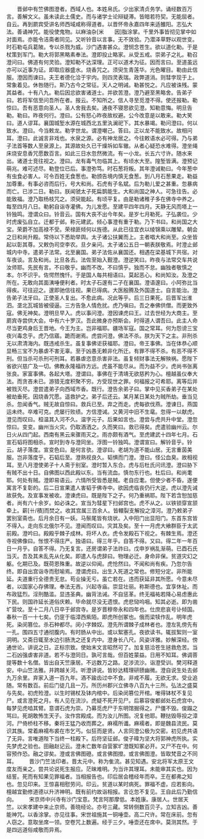 <!-- { "loadSidebar": true } -->
　　晋邺中有竺佛图澄者。西域人也。本姓帛氏。少出家清贞务学。诵经数百万言。善解文义。虽未读此土儒史。而与诸学士论辩疑滞。皆暗若符契。无能屈者。自云。再到罽宾受讲名师西域咸称得道者。以晋怀帝永嘉四年来适雒阳。志弘大法。善诵神咒。能役使鬼物。以麻油杂[米　　因]脂涂掌。千里外事皆彻见掌中如对面焉。亦能令洁斋者同见。又听铃音以言事。无不效验。乃潜泽草野以观世变。时石勒屯兵葛陂。专以杀戮为威。沙门遇害甚众。澄悯念苍生。欲以道化勒。于是杖策到军门。勒大将郭黑略素奉法。澄即投止略家。从受五戒。崇弟子之礼。勒召澄问曰。佛道有何灵验。澄知勒不达深理。正可以道术为征。因而言曰。至道虽远亦可以近事为证。即取应器盛水。烧香咒之。须臾生青莲华。光色曜目。勒由此信服。澄因而谏曰。夫王者德化洽于宇内。则四灵表瑞。政弊道消。则彗孛现于上。常象着见。休咎随行。斯乃古今之常征。天人之明诫。勒甚悦之。凡应被诛残。蒙其益者。十有八九。勒后因忿欲害诸道士。并欲苦澄。澄乃避至黑略舍。告弟子曰。若将军信至问吾所在者。报云。不知所之。信人寻至觅澄不得。使还报勒。勒惊曰。吾有恶意向圣人。圣人舍我去矣。通夜不寝思欲见澄。知勒意悔。明旦告勒。勒曰。昨夜何行。澄曰。公有怒心昨夜故权避。公今改意是以敢来。勒大笑曰。道人谬耳。襄国城堑水源在城西北五里汍澜祀下。其水暴竭。勒问澄曰。何以致水。澄曰。今当敕龙。勒字世龙。谓澄嘲己。答曰。正以龙不能致水。故相问耳。澄曰。此诚言非戏也。水泉之源。必有神龙居之。今往敕语水必可得。乃与弟子法首等数人至泉源上。其源故处久已干燥坼如车辙。从者心疑恐水难得。澄坐绳床烧安息香咒愿数百言。如此三日水忽然微流。有一小龙。长五六寸许。随水来出。诸道士竞往视之。澄曰。龙有毒气勿临其上。有顷水大至。隍堑皆满。澄预记萌兆。难可述尽。勒登位已后。事澄弥笃。时石葱将叛。其年澄诫勒曰。今年葱中有虫食必害人。可令百姓无食葱也。勒颁告境内慎无食葱。到八月石葱果走。勒益加尊重。有事必咨而后行。号大和尚。石虎有子名斌。后为勒儿爱之甚重。忽暴病而亡。已涉二日。勒曰。朕闻虢太子死扁鹊能生。大和尚国之神人。可急往告。必能致福。澄乃取杨枝咒之。须臾能起。有顷平复。由是勒诸稚子多在佛寺中养之。每至四月八日。勒躬自诣寺灌佛。为儿发愿。至建平四年四月。天静无风而塔上一铃独鸣。澄谓众曰。铃音云。国有大丧不出今年矣。是岁七月勒死。子弘袭位。少时虎废弘自立。迁都于邺。称元建武。倾心事澄有重于勒。乃下书曰。和尚国之大宝。荣爵不加高禄不受。荣禄匪倾何以旌德。从此已往宜衣以绫锦乘以雕辇。朝会之日和尚升殿。常侍以下悉助举舆。太子诸公扶翼而上。主者唱大和尚至。众坐皆起以彰其尊。又敕伪司空李农。旦夕亲问。太子诸公五日一朝表朕敬焉。时澄止邺城内中寺。遣弟子法常。北至襄国。弟子法佐从襄国还。相遇在梁基城下共宿。对车夜谈。言及和尚。比旦各去。法佐至始入觐澄。澄逆笑曰。昨夜与法常交车共说汝师耶。先民有言。不曰敬乎。幽而不改。不曰慎乎。独而不怠。幽独者敬慎之本。尔不识乎。佐愕然愧忏。于是国人每共相语曰。莫起恶心。和尚知汝。及澄之所在。无敢向其面洟唾便利者。时太子石邃有二子在襄国。澄语邃曰。小阿弥比当得疾。可往迎之。邃即驰信往视。果已得病。大医殷腾及外国道士。自言能治。澄告弟子法牙曰。正使圣人复出。不愈此病。况此等乎。后三日果死。后晋军出淮泗。垄北瓦城皆被侵逼。三方告急人情危扰。虎乃嗔曰。吾之奉佛供僧。而更致外寇。佛无神矣。澄明旦早入。虎以事问澄。澄因谏虎曰王。过去世经为大商主。至罽宾寺尝供大会。中有六十罗汉。吾此微身亦预斯会。时得道人谓吾曰。此主人命尽当更鸡身后王晋地。今王为主。岂非福耶。疆场军寇。国之常耳。何为怨谤三宝夜兴毒念乎。虎乃信寤。跪而谢焉。虎尝问澄。佛法不杀。朕为天下之主。非刑杀无以肃清海内。既违戒杀生。虽复事佛讵获福耶。澄曰。帝王事佛。当在体恭心顺显畅三宝不为暴虐不害无辜。至于凶愚无赖非化所迁。有罪不得不杀。有恶不得不刑。但当杀可杀刑可刑耳。若暴虐恣意杀害非法。虽复倾财事法无解殃祸。愿陛下省欲兴慈广及一切。佛教永隆福祚方远。虎虽不能尽从。而为益不少。虎尚书张离张良。家富事佛。各起大塔。澄谓曰。事佛在于清靖无欲慈矜为心。檀越虽仪奉大法。而贪吝未已。游猎无度积聚不穷。方受现世之罪。何福报之可希耶。离等后并被戮灭尽。澄尝遣弟子向西域市香。既行。澄告余弟子曰。掌中见买香弟子在某处被劫垂死。因烧香咒愿。遥救护之。弟子后还云。某月某日某处为贼所劫。垂当见杀。忽闻香气。贼无故自惊曰。救兵已至。弃之而走。虎每欲伐燕。澄谏日。燕国运未终。卒难可克。虎屡行败绩。方信澄诫。又黄河中旧不生鼋。忽得一以献虎。澄见而叹曰。桓温其入河不久。温字元子。后果如言也。澄尝与虎共升中堂。澄忽惊曰。变变。幽州当火灾。仍取酒洒之。久而笑曰。救已得矣。虎遣验幽州云。尔日火从四门起。西南有黑云来骤雨灭之。雨亦颇有酒气。至虎建武十四年七月。石宣石韬将图相杀。宣时到寺与澄同坐。浮图一铃独鸣。澄谓宣曰。解铃音乎。铃云。胡子落度。宣变色曰。是何言欤。澄谬曰。老胡为道不能山居。无言重茵美服。岂非落度乎。石韬后至。澄熟视良久。韬惧而门澄。澄曰。怪公血臭。故相视耳。至八月澄使弟子十人斋于别室。澄时暂入东合。虎与后杜氏问讯澄。澄曰胁下有贼不出十日。自佛图以西此殿以东。当有流血。慎勿东行也。杜后曰。和尚耄耶。何处有贼。澄即易语云。六情所受皆悉是贼。老自应耄。但使少者不昏。遂便寓言不复彰的。后二日宣果遣人害韬于佛寺中。欲因虎临丧仍行大逆。虎以澄先诫故获免。及宣事发被收。澄谏虎曰。既是陛下之子。何乃重祸耶。陛下若含恕加慈者。尚有六十余岁。如必诛之。宣当为彗星下扫邺宫也。虎不从之。以铁锁穿宣颔牵上。薪[卄/積]而焚之。收其宫属三百余人。皆轘裂支解投之漳河。澄乃敕弟子罢别室斋也。后月余日有一妖。马鬃尾皆有烧状。入中阳门出显阳门。东首东宫皆不得入。走向东北俄尔不见。澄闻而叹曰。灾其及矣。至十一月虎大飨群臣于太武前殿。澄吟曰。殿殿乎棘子成林。将坏人衣。虎令发殿石下视之。有棘生焉。澄还寺视佛像曰。怅恨不得庄严。独语曰。得三年乎。自答不得。又曰。得二年一年百日一月乎。自答不得。乃无复言。还房谓弟子法祚曰。戊申岁祸乱渐萌。已酉石氏当灭。吾及其未乱先从化矣。即遣人与虎辞曰。物理必迁。身命非保。贫道灾幻之躯。化期已及。既荷恩殊重。故逆以仰闻。虎怆然曰。不闻和尚有疾。乃忽尔告终。即自出宫诣寺而慰喻焉。澄谓虎曰。出生入死道之常也。修短分定。非所能延。夫道重行全德贵无怠。苟业操无亏。虽亡若在。违而获延非其所愿。今意未尽者。以国家心存佛理。奉法无吝。兴起寺庙。崇显壮丽。称斯德也。宜享休祉。而布政猛烈。淫刑酷滥。显违圣典。幽背法诫。不自惩革。终无福祐若降心易虑惠此下民。则国祚延长道俗庆赖。毕命就尽没无遗恨。虎悲恸呜咽。知其必逝。即为凿圹营坟。至十二月八日卒于邺宫寺。是岁晋穆帝永和四年也。仕庶悲哀号讣倾国。春秋一百一十七矣。仍窆于临漳西紫陌。即虎所创冢也。俄而梁犊作乱。明年虎死。染闵篡位。杀石种都尽。闵小字棘奴。澄先所谓棘子成林者也。澄左乳傍先有一孔。围四五寸通彻腹内。有时肠从中出。或以絮塞孔。夜欲读书。辄拔絮则一室洞明。又斋日辄至水边引肠洗之还复内中。澄身长八尺。风姿详雅。妙解深经。傍通世论。讲说之日。正标宗致。使始末文言昭然可了。加复慈洽苍生拯救危苦。当二石凶强虐害非道。若不与澄同日。孰可言哉。但百姓蒙益。日用不知耳。佛调菩提等数十名僧。皆出自天竺康居。不远数万之路。足涉流沙。诣澄受训。樊河释道安。中山竺法雅。并跨越关河。听澄讲说。皆妙达精理研赜幽微。澄自说生处去邺九万余里。弃家入道一百九年。酒不踰齿过中不食。非戒不履。无欲无求。受业追随。常有数百。前后门徒几且一万。所历州郡兴立佛寺八百九十三所。弘法之盛莫与先矣。初虎殓澄。以生时锡杖及钵内棺中。后染闵篡位开棺。唯得钵杖不复见尸。或言澄死之月。有人见在流沙。虎疑不死开见尸。后慕容俊都邺处石虎宫中。每梦见虎啮其臂。意谓石虎为崇。乃募觅虎尸于东明馆掘得之。尸僵不毁。俊蹋之骂曰。死胡敢怖生天子。汝作宫殿成。而为汝儿所图。况复他耶。鞭挞毁辱投之漳河。尸倚桥柱不移。秦将王猛乃收而葬之。麻襦所谶。麻襦者。即是魏县流民。莫识其族。常着麻襦布裘在市乞丐。似狂而是贤。人言同澄公极为交密。初见虎共语了无异。言唯道陛下当终一柱殿下。后符坚征邺。俊子暐为坚大将郭神虎所执。实先梦虎之验也。田融赵记云。澄未亡数年自营冢圹澄既知冢必开。又尸不在中。何容预作恐。融之谬矣。澄或言佛图磴。或言佛图撜。或言佛图澄。皆取梵音之不同耳。
　　晋沙门竺法印者。晋太元中。称为隹流。甚见知遇。安北将军太原王文度友而亲之。尝共论说死生报应。茫昧难明。为当许其理耳。未能审其实也。因为结誓。死而有知果见罪福者。当相报告也。印后居会稽经年而卒。王在都弗之知也。忽见印来。王惊喜相慰劳问。印云。贫道以某时病死。罪福不虚。应若影向。檀越宜勤修道德以升济神明。既有前约故诣相报。言讫忽不复见。王自此后乃勤信向。
　　宋京师中兴寺有沙门宝意。梵言阿那摩低。本姓康。康居人。世居天竺。以宋孝建中来止京师。善晓经论。亦号三藏。常转侧数百贝子。立知吉凶。善能神咒。以香涂掌。亦见往事。宋世祖施其一铜唾壶。高二尺许。常在床前。忽有人窃之。意取坐席一领。空卷咒上数遍。经于三夕。唾壶还在席中。莫测其然。于是四远道俗咸敬而异焉。
